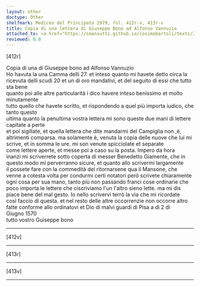 ```yaml
---
layout: other
doctype: Other
shelfmark: Mediceo del Principato 2979, fol. 412r-v, 413r-v
title: Copia di una lettera di Giuseppe Bono ad Alfonso Vannuzio
attached_to: <a href="https://smansutti.github.io/cosimobartoli/texts/2979_166/">2979_166</a>
reviewed: 0.0
---
```


[412r]  
  
  
Copia di una di Giuseppe bono ad Alfonso Vannuzio  
Ho havuta la una Camma delli 27. et inteso quanto mi havete detto circa la  
ricevuta delli scudi 20 et un di oro mandativi, et del seguito di essi che tutto sta bene  
quanto poi alle altre particularità i dico havere inteso benissimo et molto minutamente  
tutto quello che havete scritto, et rispondendo a quel più importa iudico, che tanto questo  
ultima quanto la penultima vostra lettera mi sono queste due mani di lettere capitate a perte  
et poi sigillate, et quella lettera che dite mandarmi del Campiglia non ,è,  
altrimenti comparsa. ma solamente è, venuta la copia delle nuove che lui mi  
scrive, et in somma le ure. mi son venute spicciolate et separate  
come lettere aperte, et messe poi a caso su la posta. Impero da hora  
inanzi mi scriverrete sotto coperta di messer Benedetto Giamente, che in  
questo modo mi perverranno sicure, et quanto allo scrivermi largamente  
il possete fare con la commedità del ritornarsene qua il Mansone, che  
venne a cotesta volta per condurmi certi notatori però scrivete chiaramente  
ogni cosa per sua mano, tanto più non passando franci cose ordinarie che  
poco importa le lettere che ciscriviamo l'un l'altro sieno lette. ma mi dis  
piace bene del mal gesto. Io nello scrivervi terrò la via che mi ricordate  
così faccio di questa. et nel resto delle altre occorrenzie non occorre altro  
fatte conforme allo ordinatovi et Dio di malvi guardi di Pisa a dì 2 dì  
Giugno 1570  
tutto vostro Guiseppe bono  
  
---  

[412v]  
  
  
  
---  

[413r]  
  
  
  
---  

[413v]  
  
  
  
---  

